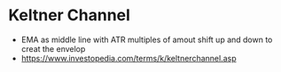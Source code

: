 # Keltner Channel

* EMA as middle line with ATR multiples of amout shift up and down to creat the envelop
* https://www.investopedia.com/terms/k/keltnerchannel.asp
